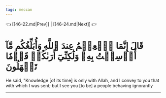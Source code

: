 ```yaml
---
tags: meccan
---
```


👈 [[46-22.md|Prev]] | [[46-24.md|Next]] 👉

# قَالَ إِنَّمَا ٱلۡعِلۡمُ عِندَ ٱللَّهِ وَأُبَلِّغُكُم مَّآ أُرۡسِلۡتُ بِهِۦ وَلَٰكِنِّيٓ أَرَىٰكُمۡ قَوۡمٗا تَجۡهَلُونَ

He said, "Knowledge [of its time] is only with Allah, and I convey to you that with which I was sent; but I see you [to be] a people behaving ignorantly

---

